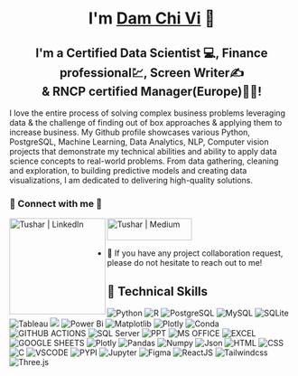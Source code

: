 <h1 align="center">
I'm <a href="https://www.tushar-aggarwal.com/" target="_blank" rel="noreferrer">Dam Chi Vi</a> 👋
</h1>

<h2 align="center">
I'm a Certified Data Scientist 💻, Finance professional💹, Screen Writer✍️ </br>& RNCP certified Manager(Europe)👨‍💼!
</h2> 

I love the entire process of solving complex business problems leveraging data & the challenge of finding out of box approaches & applying them to increase business. My Github profile showcases various Python, PostgreSQL, Machine Learning, Data Analytics, NLP, Computer vision projects that demonstrate my technical abilities and ability to apply data science concepts to real-world problems. From data gathering, cleaning and exploration, to building predictive models and creating data visualizations, I am dedicated to delivering high-quality solutions.

### 🤝 Connect with me 🤝

<a href="https://www.linkedin.com/in/tusharaggarwalinseec/"><img align="left" src="https://img.shields.io/badge/linkedin-%230077B5.svg?&style=for-the-badge&logo=linkedin&logoColor=white" alt="Tushar | LinkedIn" width="170px"/></a>
<a href="https://www.novypro.com/profile_projects/tusharagg"><img align="center" src="https://github.com/tushar2704/tushar2704/assets/66141195/43488e50-092a-4974-8be4-a3d24673f445" alt="Tushar | Medium" width="150px" height="39px"/></a>

- 💬 If you have any project collaboration request, please do not hesitate to reach out to me!

## 💼 Technical Skills

![Python](https://img.shields.io/badge/python-3670A0?style=for-the-badge&logo=python&logoColor=ffdd54)
![R](https://img.shields.io/badge/r-%23276DC3.svg?style=for-the-badge&logo=r&logoColor=white)
![PostgreSQL](https://img.shields.io/badge/PostgreSQL-316192?style=for-the-badge&logo=postgresql&logoColor=white)
![MySQL](https://img.shields.io/badge/MySQL-00000F?style=for-the-badge&logo=mysql&logoColor=white)
![SQLite](https://img.shields.io/badge/SQLite-07405E?style=for-the-badge&logo=sqlite&logoColor=white)
![Tableau](https://img.shields.io/badge/Tableau-E97627?style=for-the-badge&logo=Tableau&logoColor=white)
![](https://img.shields.io/badge/Google%20Analytics-E37400?style=for-the-badge&logo=google%20analytics&logoColor=white)
![Power Bi](https://img.shields.io/badge/power_bi-F2C811?style=for-the-badge&logo=powerbi&logoColor=black)
![Matplotlib](https://img.shields.io/badge/Matplotlib-%23ffffff.svg?style=for-the-badge&logo=Matplotlib&logoColor=black)
![Plotly](https://img.shields.io/badge/Plotly-%233F4F75.svg?style=for-the-badge&logo=plotly&logoColor=white)
![Conda](https://img.shields.io/badge/conda-342B029.svg?&style=for-the-badge&logo=anaconda&logoColor=white)
![GITHUB ACTIONS](https://img.shields.io/badge/Github%20Actions-282a2e?style=for-the-badge&logo=githubactions&logoColor=367cfe)
![SQL Server](https://img.shields.io/badge/Microsoft_SQL_Server-CC2927?style=for-the-badge&logo=microsoftsqlserver&logoColor=white)
![PPT](https://img.shields.io/badge/Microsoft_PowerPoint-B7472A?style=for-the-badge&logo=microsoft-powerpoint&logoColor=white)
![MS OFFICE](https://img.shields.io/badge/Microsoft_Office-D83B01?style=for-the-badge&logo=microsoft-office&logoColor=white)
![EXCEL](https://img.shields.io/badge/Microsoft_Excel-217346?style=for-the-badge&logo=microsoft-excel&logoColor=white)
![GOOGLE SHEETS](https://img.shields.io/badge/Google%20Sheets-34A853?style=for-the-badge&logo=google-sheets&logoColor=white)
![Plotly](https://img.shields.io/badge/Plotly-239120?style=for-the-badge&logo=plotly&logoColor=white)
![Pandas](https://img.shields.io/badge/Pandas-2C2D72?style=for-the-badge&logo=pandas&logoColor=white)
![Numpy](https://img.shields.io/badge/Numpy-777BB4?style=for-the-badge&logo=numpy&logoColor=white)
![Json](https://img.shields.io/badge/json-5E5C5C?style=for-the-badge&logo=json&logoColor=white)
![HTML](https://img.shields.io/badge/HTML5-E34F26?style=for-the-badge&logo=html5&logoColor=white)
![CSS](https://img.shields.io/badge/CSS3-1572B6?style=for-the-badge&logo=css3&logoColor=white)
![C](https://img.shields.io/badge/C-00599C?style=for-the-badge&logo=c&logoColor=white)
![VSCODE](https://img.shields.io/badge/VSCode-0078D4?style=for-the-badge&logo=visual%20studio%20code&logoColor=white)
![PYPI](https://img.shields.io/badge/pypi-3775A9?style=for-the-badge&logo=pypi&logoColor=white)
![Jupyter](https://img.shields.io/badge/Jupyter-F37626.svg?&style=for-the-badge&logo=Jupyter&logoColor=white)
![Figma](https://img.shields.io/badge/Figma-F24E1E?style=for-the-badge&logo=figma&logoColor=white)
![ReactJS](https://img.shields.io/badge/ReactJS-478CCF?style=for-the-badge&logo=reactjs&logoColor=white)
![Tailwindcss](https://img.shields.io/badge/Tailwindcss-478CCF?style=for-the-badge&logo=tailwindcss&logoColor=white)
![Three.js](https://img.shields.io/badge/ThreeJS-478CCF?style=for-the-badge&logo=threejs&logoColor=white)
